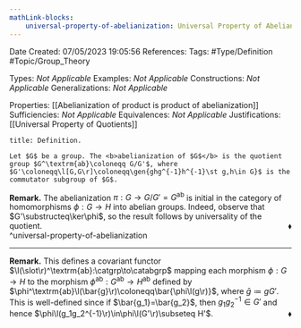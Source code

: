 ```yaml
---
mathLink-blocks:
    universal-property-of-abelianization: Universal Property of Abelianization
---
```


<div class="topSpace"></div>

Date Created: 07/05/2023 19:05:56
References:
Tags: #Type/Definition #Topic/Group_Theory

Types: <i>Not Applicable</i>
Examples: <i>Not Applicable</i>
Constructions: <i>Not Applicable</i>
Generalizations: <i>Not Applicable</i>

Properties: [[Abelianization of product is product of abelianization]]
Sufficiencies: <i>Not Applicable</i>
Equivalences: <i>Not Applicable</i>
Justifications: [[Universal Property of Quotients]]

``` ad-Definition
title: Definition.

Let $G$ be a group. The <b>abelianization of $G$</b> is the quotient group $G^\textrm{ab}\coloneqq G/G'$, where $G'\coloneqq\l[G,G\r]\coloneqq\gen{ghg^{-1}h^{-1}\st g,h\in G}$ is the commutator subgroup of $G$.

```

<b>Remark.</b> The abelianization $\pi:G\to G/G'=G^\textrm{ab}$ is initial in the category of homomorphisms $\phi:G\to H$ into abelian groups. Indeed, observe that $G'\substructeq\ker\phi$, so the result follows by universality of the quotient.<span style="float:right;">$\blacklozenge$</span>  
^universal-property-of-abelianization

---

<b>Remark.</b> This defines a covariant functor $\l(\slot\r)^\textrm{ab}:\catgrp\to\catabgrp$ mapping each morphism $\phi:G\to H$ to the morphism $\phi^\textrm{ab}:G^\textrm{ab}\to H^\textrm{ab}$ defined by $\phi^\textrm{ab}\l(\bar{g}\r)\coloneqq\bar{\phi\l(g\r)}$, where $\bar{g}\coloneqq gG'$. This is well-defined since if $\bar{g_1}=\bar{g_2}$, then $g_1g_2^{-1}\in G'$ and hence $\phi\l(g_1g_2^{-1}\r)\in\phi\l(G'\r)\subseteq H'$.<span style="float:right;">$\blacklozenge$</span>
